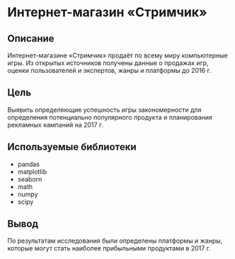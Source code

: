 # Интернет-магазин «Стримчик»
## Описание
Интернет-магазине «Стримчик» продаёт по всему миру компьютерные игры. Из открытых источников получены данные о продажах игр, оценки пользователей и экспертов, жанры и платформы до 2016 г. 
## Цель
Выявить определяющие успешность игры закономерности для определения потенциально популярного продукта и планирования рекламных кампаний на 2017 г.
## Используемые библиотеки
- pandas
- matplotlib
- seaborn
- math
- numpy
- scipy
## Вывод
По результатам исследования были определены платформы и жанры, которые могут стать наиболее прибыльными продуктами в 2017 г.
